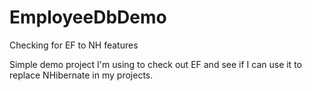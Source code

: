 # EmployeeDbDemo
Checking for EF to NH features

Simple demo project I'm using to check out EF and see if I can use it to replace NHibernate in my projects.
